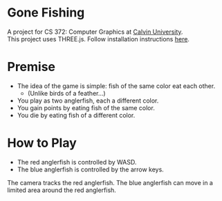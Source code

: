 # Gone Fishing
A project for CS 372: Computer Graphics at [Calvin University](https://calvin.edu).\
This project uses THREE.js. Follow installation instructions [here](https://threejs.org/docs/index.html#manual/en/introduction/Installation).

# Premise
* The idea of the game is simple: fish of the same color eat each other.
  * (Unlike birds of a feather...)
* You play as two anglerfish, each a different color.
* You gain points by eating fish of the same color.
* You die by eating fish of a different color.

# How to Play
* The red anglerfish is controlled by WASD.
* The blue anglerfish is controlled by the arrow keys.

The camera tracks the red anglerfish.
The blue anglerfish can move in a limited area around the red anglerfish.
